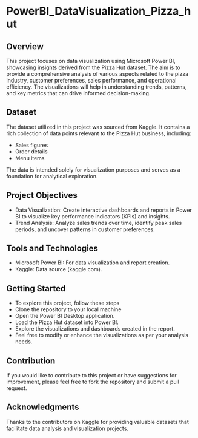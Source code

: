 # PowerBI_DataVisualization_Pizza_hut

## Overview

This project focuses on data visualization using Microsoft Power BI, showcasing insights derived from the Pizza Hut dataset. The aim is to provide a comprehensive analysis of various aspects related to the pizza industry, customer preferences, sales performance, and operational efficiency. The visualizations will help in understanding trends, patterns, and key metrics that can drive informed decision-making.


## Dataset

The dataset utilized in this project was sourced from Kaggle. It contains a rich collection of data points relevant to the Pizza Hut business, including:
- Sales figures
- Order details
- Menu items

The data is intended solely for visualization purposes and serves as a foundation for analytical exploration.


## Project Objectives

- Data Visualization: Create interactive dashboards and reports in Power BI to visualize key performance indicators (KPIs) and insights.
- Trend Analysis: Analyze sales trends over time, identify peak sales periods, and uncover patterns in customer preferences.


## Tools and Technologies

- Microsoft Power BI: For data visualization and report creation.
- Kaggle: Data source (kaggle.com).

  
## Getting Started

- To explore this project, follow these steps
- Clone the repository to your local machine
- Open the Power BI Desktop application.
- Load the Pizza Hut dataset into Power BI.
- Explore the visualizations and dashboards created in the report.
- Feel free to modify or enhance the visualizations as per your analysis needs.

## Contribution
If you would like to contribute to this project or have suggestions for improvement, please feel free to fork the repository and submit a pull request.

## Acknowledgments
Thanks to the contributors on Kaggle for providing valuable datasets that facilitate data analysis and visualization projects.
